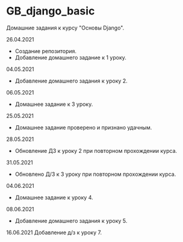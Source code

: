 # GB_django_basic
Домашние задания к курсу "Основы Django".

26.04.2021
+ Создание репозитория.
+ Добавление домашнего задание к 1 уроку.

04.05.2021
+ Добавление домашнего задания к уроку 2.

06.05.2021
+ Домашнее задание к 3 уроку.

25.05.2021
* Домашнее задание проверено и признано удачным.

28.05.2021
* Обновление ДЗ к уроку 2 при повторном прохождении курса.

31.05.2021
+ Обновлено Д/З к 3 уроку при повторном прохождении курса.

04.06.2021
+ Домашнее задание к уроку 4.

08.06.2021
+ Добавление домашнего задания к уроку 5.

16.06.2021
Добавление д/з к уроку 7.
